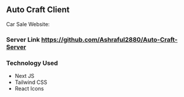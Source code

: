 
## Auto Craft Client

Car Sale Website:

### Server Link https://github.com/Ashraful2880/Auto-Craft-Server

### Technology Used

- Next JS
- Tailwind CSS
- React Icons

